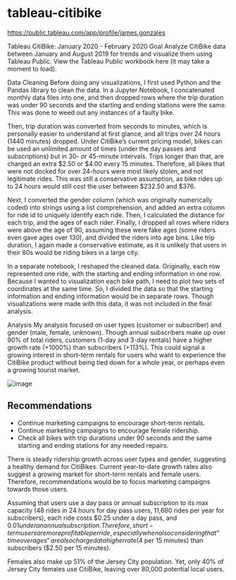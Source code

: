 # tableau-citibike

https://public.tableau.com/app/profile/james.gonzales



Tableau CitiBike: January 2020 - February 2020
Goal
Analyze CitiBike data between January and August 2019 for trends and visualize them using Tableau Public. View the Tableau Public workbook here (it may take a moment to load).

Data Cleaning
Before doing any visualizations, I first used Python and the Pandas library to clean the data. In a Jupyter Notebook, I concatenated monthly data files into one, and then dropped rows where the trip duration was under 90 seconds and the starting and ending stations were the same. This was done to weed out any instances of a faulty bike.

Then, trip duration was converted from seconds to minutes, which is personally easier to understand at first glance, and all trips over 24 hours (1440 minutes) dropped. Under CitiBike’s current pricing model, bikes can be used an unlimited amount of times (under the day passes and subscriptions) but in 30- or 45-minute intervals. Trips longer than that, are charged an extra $2.50 or $4.00 every 15 minutes. Therefore, all bikes that were not docked for over 24-hours were most likely stolen, and not legitimate rides. This was still a conservative assumption, as bike rides up to 24 hours would still cost the user between $232.50 and $376.

Next, I converted the gender column (which was originally numerically coded) into strings using a list comprehension, and added an extra column for ride id to uniquely identify each ride. Then, I calculated the distance for each trip, and the ages of each rider. Finally, I dropped all rows where riders were above the age of 90, assuming these were fake ages (some riders even gave ages over 130), and divided the riders into age bins. Like trip duration, I again made a conservative estimate, as it is unlikely that users in their 80s would be riding bikes in a large city.

In a separate notebook, I reshaped the cleaned data. Originally, each row represented one ride, with the starting and ending information in one row. Because I wanted to visualization each bike path, I need to plot two sets of coordinates at the same time. So, I divided the data so that the starting information and ending information would be in separate rows. Though visualizations were made with this data, it was not included in the final analysis.

Analysis
My analysis focused on user types (customer or subscriber) and gender (male, female, unknown). Though annual subscribers make up over 90% of total riders, customers (1-day and 3-day rentals) have a higher growth rate (+1000%) than subscribers (+113%). This could signal a growing interest in short-term rentals for users who want to experience the CitiBike product without being tied down for a whole year, or perhaps even a growing tourist market.

![image](https://user-images.githubusercontent.com/80234800/129584833-8ff4fb55-0f2d-464e-aa9a-5bedec59d655.png)




## Recommendations
*  Continue marketing campaigns to encourage short-term rentals.
*  Continue marketing campaigns to encourage female ridership.
*  Check all bikes with trip durations under 90 seconds and the same starting and ending stations for any needed repairs.


There is steady ridership growth across user types and gender, suggesting a healthy demand for CitiBikes. Current year-to-date growth rates also suggest a growing market for short-term rentals and female users. Therefore, recommendations would be to focus marketing campaigns towards those users.

Assuming that users use a day pass or annual subscription to its max capacity (48 rides in 24 hours for day pass users, 11,680 rides per year for subscribers), each ride costs $0.25 under a day pass, and $0.01 under an annual subscription. Therefore, short-term users are more profitable per ride, especially when also considering that “time overages” are also charged at a higher rate ($4 per 15 minutes) than subscribers ($2.50 per 15 minutes).

Females also make up 51% of the Jersey City population. Yet, only 40% of Jersey City females use CitiBike, leaving over 80,000 potential local users.

